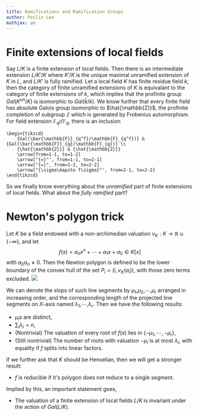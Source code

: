 ```yaml
---
title: Ramifications and Ramification Groups
author: Peilin Lee
mathjax: on
---
```


# Finite extensions of local fields
Say $L/K$ is a finite extension of local fields. Then there is an intermediate extension $L/K'/K$ where $K'/K$ is the unique maximal unramified extension of $K$ in $L$, and $L/K'$ is fully ramified. Let a local field $K$ has finite residue field $k$, then the category of finite unramified extensions of $K$ is equivalant to the category of finite extensions of $k$, which implies that the profinite group $Gal(K^{un}/K)$ is isomorphic to $Gal(\bar{k}/k)$. We know further that every finite field has absolute Galois group isomorphic to $\hat{\mathbb{Z}}$, the profinite completion of subgroup $\mathbb{Z}$ which is generated by Frobenius automorphism. For field extension $\mathbb{F}_{q^f}/\mathbb{F}_{q}$, there is an inclusion
```rawlatex
\begin{tikzcd}
	{Gal(\bar{\mathbb{F}}_{q^f}/\mathbb{F}_{q^f})} & {Gal(\bar{\mathbb{F}}_{q}/\mathbb{F}_{q})} \\
	{\hat{\mathbb{Z}}} & {\hat{\mathbb{Z}}}
	\arrow[from=1-1, to=1-2]
	\arrow["{=}"', from=1-1, to=2-1]
	\arrow["{=}", from=1-2, to=2-2]
	\arrow["{\sigma\mapsto f\sigma}"', from=2-1, to=2-2]
\end{tikzcd}
```
So we finally know everything about the *unramified* part of finite extensions of local fields. What about the *fully ramified* part?

# Newton's polygon trick
Let $K$ be a field endowed with a non-archimedian valuation $\nu_K:K\rightarrow\mathbb{R}\cup\{-\infty\}$, and let $$
 f(x)=a_nx^n+\cdots+a_1x+a_0\in K[x]
$$ with $a_0a_n\not=0$. Then the Newton polygon is defined to be the lower boundary of the convex hull of the set $P_i=(i,\nu_K(a_i))$, with those zero terms excluded.
![](https://upload.wikimedia.org/wikipedia/commons/7/7b/Newton-polygon.gif)

We can denote the slops of such line segments by $\mu_1$,$\mu_2$,$\cdots$,$\mu_r$ arranged in increasing order, and the corresponding length of the projected line segments on $X$-axis named $\lambda_1$,$\cdots$,$\lambda_r$. Then we have the following results:

- $\mu_i$s are distinct,
- $\sum_i\lambda_i=n$,
- (Nontrivial) The valuation of every root of $f(x)$ lies in $\{-\mu_1,\cdots,-\mu_r\}$,
- (Still nontrivial) The number of roots with valuation $-\mu_i$ is at most $\lambda_i$, with equality if $f$ splits into linear factors.

If we further ask that $K$ should be Henselian, then we will get a stronger result:

- $f$ is reducible if it's polygon does not reduce to a single segment.

Implied by this, an important statement goes,

- The valuation of a finite extension of local fields $L/K$ is invariant under the action of $Gal(L/K)$. 